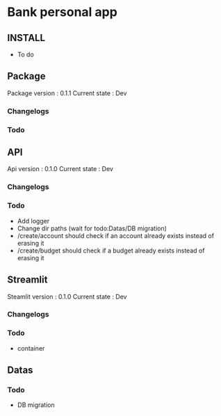 # Bank personal app




## INSTALL
- To do



## Package
Package version : 0.1.1
Current state : Dev



### Changelogs

### Todo





## API
Api version : 0.1.0
Current state : Dev

### Changelogs

### Todo
- Add logger
- Change dir paths (wait for todo:Datas/DB migration)
- /create/account should check if an account already exists instead of erasing it
- /create/budget should check if a budget already exists instead of erasing it



## Streamlit
Steamlit version : 0.1.0
Current state : Dev


### Changelogs


### Todo
- container


## Datas

### Todo
- DB migration